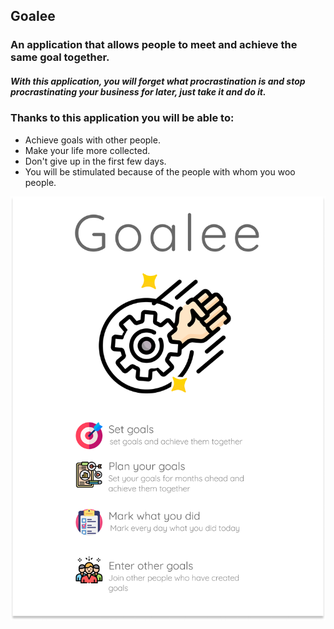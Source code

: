 ## Goalee
### An application that allows people to meet and achieve the same goal together.
##### With this application, you will forget what procrastination is and stop procrastinating your business for later, just take it and do it.
### Thanks to this application you will be able to:
- Achieve goals with other people.
- Make your life more collected.
- Don't give up in the first few days.
- You will be stimulated because of the people with whom you woo people.

![alt text](preview/Goalee.png)
